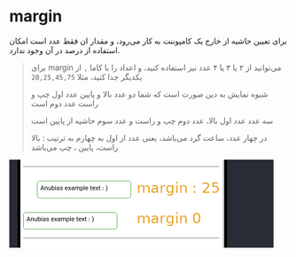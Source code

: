 # margin
برای تعیین حاشیه از خارج یک کامپوننت به کار می‌رود، و مقدار ان فقط عدد است امکان استفاده از درصد در آن وجود ندارد.

>  برای margin می‌توانید از ۲ یا ۳ یا ۴ عدد نیز استفاده کنید، و اعداد را با کاما `,` از یکدیگر جدا کنید، مثلا `20,25,45,75`
> 
>  شیوه نمایش به دین صورت است که شما دو عدد بالا و پایین عدد اول چپ و راست عدد دوم است
> 
> سه عدد عدد اول بالا، عدد دوم چپ و راست و عدد سوم حاشیه از پایین است
> 
>  در چهار عدد، ساعت گرد می‌باشد، یعنی عدد از اول به چهارم به ترتیب : بالا راست، پایین ، چپ می‌باشد

![alt text](/assets/images/properties/margin.png)
